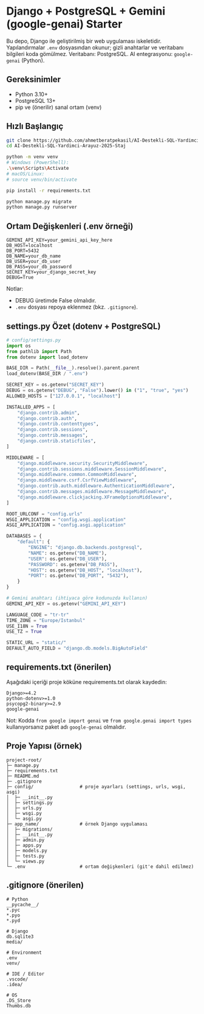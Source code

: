 # Django + PostgreSQL + Gemini (google-genai) Starter

Bu depo, Django ile geliştirilmiş bir web uygulaması iskeletidir. Yapılandırmalar `.env` dosyasından okunur; gizli anahtarlar ve veritabanı bilgileri koda gömülmez. Veritabanı: PostgreSQL. AI entegrasyonu: `google-genai` (Python).

## Gereksinimler
- Python 3.10+
- PostgreSQL 13+
- pip ve (önerilir) sanal ortam (venv)

## Hızlı Başlangıç
```bash
git clone https://github.com/ahmetberatpekasil/AI-Destekli-SQL-Yardimci-Arayuz-2025-Staj.git
cd AI-Destekli-SQL-Yardimci-Arayuz-2025-Staj

python -m venv venv
# Windows (PowerShell):
.\venv\Scripts\Activate
# macOS/Linux:
# source venv/bin/activate

pip install -r requirements.txt

python manage.py migrate
python manage.py runserver
```

## Ortam Değişkenleri (.env örneği)
```dotenv
GEMINI_API_KEY=your_gemini_api_key_here
DB_HOST=localhost
DB_PORT=5432
DB_NAME=your_db_name
DB_USER=your_db_user
DB_PASS=your_db_password
SECRET_KEY=your_django_secret_key
DEBUG=True
```

Notlar:
- DEBUG üretimde False olmalıdır.
- `.env` dosyası repoya eklenmez (bkz. `.gitignore`).

## settings.py Özet (dotenv + PostgreSQL)
```python
# config/settings.py
import os
from pathlib import Path
from dotenv import load_dotenv

BASE_DIR = Path(__file__).resolve().parent.parent
load_dotenv(BASE_DIR / ".env")

SECRET_KEY = os.getenv("SECRET_KEY")
DEBUG = os.getenv("DEBUG", "False").lower() in ("1", "true", "yes")
ALLOWED_HOSTS = ["127.0.0.1", "localhost"]

INSTALLED_APPS = [
    "django.contrib.admin",
    "django.contrib.auth",
    "django.contrib.contenttypes",
    "django.contrib.sessions",
    "django.contrib.messages",
    "django.contrib.staticfiles",
]

MIDDLEWARE = [
    "django.middleware.security.SecurityMiddleware",
    "django.contrib.sessions.middleware.SessionMiddleware",
    "django.middleware.common.CommonMiddleware",
    "django.middleware.csrf.CsrfViewMiddleware",
    "django.contrib.auth.middleware.AuthenticationMiddleware",
    "django.contrib.messages.middleware.MessageMiddleware",
    "django.middleware.clickjacking.XFrameOptionsMiddleware",
]

ROOT_URLCONF = "config.urls"
WSGI_APPLICATION = "config.wsgi.application"
ASGI_APPLICATION = "config.asgi.application"

DATABASES = {
    "default": {
        "ENGINE": "django.db.backends.postgresql",
        "NAME": os.getenv("DB_NAME"),
        "USER": os.getenv("DB_USER"),
        "PASSWORD": os.getenv("DB_PASS"),
        "HOST": os.getenv("DB_HOST", "localhost"),
        "PORT": os.getenv("DB_PORT", "5432"),
    }
}

# Gemini anahtarı (ihtiyaca göre kodunuzda kullanın)
GEMINI_API_KEY = os.getenv("GEMINI_API_KEY")

LANGUAGE_CODE = "tr-tr"
TIME_ZONE = "Europe/Istanbul"
USE_I18N = True
USE_TZ = True

STATIC_URL = "static/"
DEFAULT_AUTO_FIELD = "django.db.models.BigAutoField"
```

## requirements.txt (önerilen)
Aşağıdaki içeriği proje köküne requirements.txt olarak kaydedin:
```
Django>=4.2
python-dotenv>=1.0
psycopg2-binary>=2.9
google-genai
```

Not: Kodda `from google import genai` ve `from google.genai import types` kullanıyorsanız paket adı `google-genai` olmalıdır.

## Proje Yapısı (örnek)
```
project-root/
├─ manage.py
├─ requirements.txt
├─ README.md
├─ .gitignore
├─ config/                 # proje ayarları (settings, urls, wsgi, asgi)
│  ├─ __init__.py
│  ├─ settings.py
│  ├─ urls.py
│  ├─ wsgi.py
│  └─ asgi.py
├─ app_name/               # örnek Django uygulaması
│  ├─ migrations/
│  ├─ __init__.py
│  ├─ admin.py
│  ├─ apps.py
│  ├─ models.py
│  ├─ tests.py
│  └─ views.py
└─ .env                    # ortam değişkenleri (git'e dahil edilmez)
```

## .gitignore (önerilen)
```
# Python
__pycache__/
*.pyc
*.pyo
*.pyd

# Django
db.sqlite3
media/

# Environment
.env
venv/

# IDE / Editor
.vscode/
.idea/

# OS
.DS_Store
Thumbs.db
```
